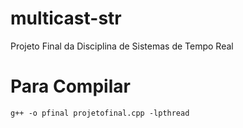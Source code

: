 # multicast-str
Projeto Final da Disciplina de Sistemas de Tempo Real

# Para Compilar
`g++ -o pfinal projetofinal.cpp -lpthread`
